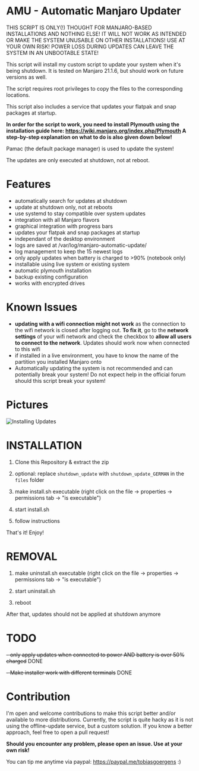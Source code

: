 # AMU - Automatic Manjaro Updater
  THIS SCRIPT IS ONLY(!) THOUGHT FOR MANJARO-BASED INSTALLATIONS
  AND NOTHING ELSE!  IT WILL NOT WORK AS INTENDED OR MAKE
  THE SYSTEM UNUSABLE ON OTHER INSTALLATIONS!
  USE AT YOUR OWN RISK!
  POWER LOSS DURING UPDATES CAN LEAVE THE SYSTEM IN AN UNBOOTABLE STATE!
  
  
  This script will install my custom script to update your
  system when it's being shutdown. It is tested on Manjaro 21.1.6, but should
  work on future versions as well.

  The script requires root privileges to copy the
  files to the corresponding locations.

  This script also includes a service that updates your
  flatpak and snap packages at startup.

  __In order for the script to work, you need to install Plymouth
  using the installation guide here:
  https://wiki.manjaro.org/index.php/Plymouth
  A step-by-step explanation on what to do is also given down below!__
  
  Pamac (the default package manager) is used to update the system!
  
  The updates are only executed at shutdown, not at reboot.
  
# Features

  - automatically search for updates at shutdown
  - update at shutdown only, not at reboots
  - use systemd to stay compatible over system updates
  - integration with all Manjaro flavors
  - graphical integration with progress bars
  - updates your flatpak and snap packages at startup
  - independant of the desktop environment
  - logs are saved at /var/log/manjaro-automatic-update/
  - log management to keep the 15 newest logs
  - only apply updates when battery is charged to >90% (notebook only)
  - installable using live system or existing system
  - automatic plymouth installation
  - backup existing configuration
  - works with encrypted drives

# Known Issues
  - __updating with a wifi connection might not work__ as the connection to the wifi network is closed after logging out. __To fix it__, go to the __network  settings__ of your wifi network and check the checkbox to __allow all users to connect to the network__. Updates should work now when connected to this wifi
  - if installed in a live environment, you have to know the name of the partition you installed Manjaro onto
  - Automatically updating the system is not recommended and can
    potentially break your system!
    Do not expect help in the official forum should this script break your system!
    
# Pictures

  ![Installing Updates](https://user-images.githubusercontent.com/19935382/142771245-d5674862-350c-432b-868b-690527afcff9.png)
  
  
# INSTALLATION

  1. Clone this Repository & extract the zip
  
  2. optional: replace ```shutdown_update``` with ```shutdown_update_GERMAN``` in the ```files``` folder
  
  3. make install.sh executable (right click on the file
  -> properties -> permissions tab -> "is executable")

  4. start install.sh

  5. follow instructions
  
  That's it! Enjoy!
  
# REMOVAL
  
  1. make uninstall.sh executable (right click on the file
  -> properties -> permissions tab -> "is executable")
  
  2. start uninstall.sh

  3. reboot
  
  After that, updates should not be applied at shutdown anymore
  
# TODO
  ~~- only apply updates when connected to power AND battery is over 50% charged~~ DONE
  
  ~~- Make installer work with different terminals~~ DONE
  
# Contribution
  I'm open and welcome contributions to make this script better and/or available to more distributions.
  Currently, the script is quite hacky as it is not using the offline-update service, but a custom
  solution.
  If you know a better approach, feel free to open a pull request!
  
  __Should you encounter any problem, please open an issue. Use at your own risk!__
  
  You can tip me anytime via paypal: https://paypal.me/tobiasgoergens :)
